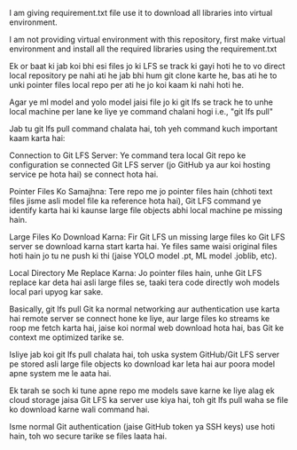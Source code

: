 I am giving requirement.txt file use it to download all libraries into virtual environment.

I am not providing virtual environment with this repository, first make virtual environment and install all the required libraries using the requirement.txt

Ek or baat ki jab koi bhi esi files jo ki LFS se track ki gayi hoti he to vo direct local repository pe nahi ati he jab bhi hum git clone karte he, bas ati he to unki pointer files local repo per ati he jo koi kaam ki nahi hoti he.

Agar ye ml model and yolo model jaisi file jo ki git lfs se track he to unhe local machine per lane ke liye ye command chalani hogi i.e., "git lfs pull"

Jab tu git lfs pull command chalata hai, toh yeh command kuch important kaam karta hai:

Connection to Git LFS Server: Ye command tera local Git repo ke configuration se connected Git LFS server (jo GitHub ya aur koi hosting service pe hota hai) se connect hota hai.

Pointer Files Ko Samajhna: Tere repo me jo pointer files hain (chhoti text files jisme asli model file ka reference hota hai), Git LFS command ye identify karta hai ki kaunse large file objects abhi local machine pe missing hain.

Large Files Ko Download Karna: Fir Git LFS un missing large files ko Git LFS server se download karna start karta hai. Ye files same waisi original files hoti hain jo tu ne push ki thi (jaise YOLO model .pt, ML model .joblib, etc).

Local Directory Me Replace Karna: Jo pointer files hain, unhe Git LFS replace kar deta hai asli large files se, taaki tera code directly woh models local pari upyog kar sake.

Basically, git lfs pull Git ka normal networking aur authentication use karta hai remote server se connect hone ke liye, aur large files ko streams ke roop me fetch karta hai, jaise koi normal web download hota hai, bas Git ke context me optimized tarike se.

Isliye jab koi git lfs pull chalata hai, toh uska system GitHub/Git LFS server pe stored asli large file objects ko download kar leta hai aur poora model apne system me le aata hai.

Ek tarah se soch ki tune apne repo me models save karne ke liye alag ek cloud storage jaisa Git LFS ka server use kiya hai, toh git lfs pull waha se file ko download karne wali command hai.

Isme normal Git authentication (jaise GitHub token ya SSH keys) use hoti hain, toh wo secure tarike se files laata hai.